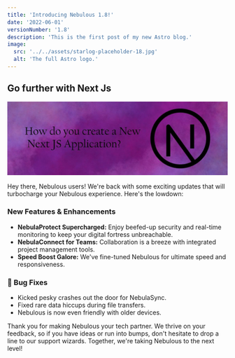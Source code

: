 ```yaml
---
title: 'Introducing Nebulous 1.8!'
date: '2022-06-01'
versionNumber: '1.8'
description: 'This is the first post of my new Astro blog.'
image:
  src: '../../assets/starlog-placeholder-18.jpg'
  alt: 'The full Astro logo.'
---
```


## Go further with Next Js

![Nebulous 2.0 Release](../../assets/starlog-placeholder-18.jpg)

Hey there, Nebulous users! We're back with some exciting updates that will turbocharge your Nebulous experience. Here's the lowdown:

### New Features & Enhancements

- **NebulaProtect Supercharged:** Enjoy beefed-up security and real-time monitoring to keep your digital fortress unbreachable.
- **NebulaConnect for Teams:** Collaboration is a breeze with integrated project management tools.
- **Speed Boost Galore:** We've fine-tuned Nebulous for ultimate speed and responsiveness.

### 🐞 Bug Fixes

- Kicked pesky crashes out the door for NebulaSync.
- Fixed rare data hiccups during file transfers.
- Nebulous is now even friendly with older devices.

Thank you for making Nebulous your tech partner. We thrive on your feedback, so if you have ideas or run into bumps, don't hesitate to drop a line to our support wizards. Together, we're taking Nebulous to the next level!
